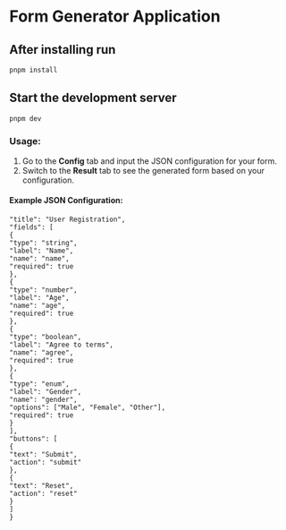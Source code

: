 # Form Generator Application

## After installing run

```bash
pnpm install
```

## Start the development server

```bash
pnpm dev
```

### Usage:

1. Go to the **Config** tab and input the JSON configuration for your form.
2. Switch to the **Result** tab to see the generated form based on your configuration.

#### Example JSON Configuration:

```{
"title": "User Registration",
"fields": [
{
"type": "string",
"label": "Name",
"name": "name",
"required": true
},
{
"type": "number",
"label": "Age",
"name": "age",
"required": true
},
{
"type": "boolean",
"label": "Agree to terms",
"name": "agree",
"required": true
},
{
"type": "enum",
"label": "Gender",
"name": "gender",
"options": ["Male", "Female", "Other"],
"required": true
}
],
"buttons": [
{
"text": "Submit",
"action": "submit"
},
{
"text": "Reset",
"action": "reset"
}
]
}
```
